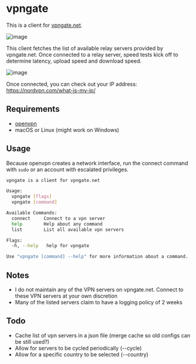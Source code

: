 # vpngate

This is a client for [vpngate.net](https://www.vpngate.net/).

![image](https://user-images.githubusercontent.com/4519234/103308173-ce250780-49df-11eb-9032-ef832e5b9463.png)

This client fetches the list of available relay servers provided by vpngate.net. Once connected to a relay server, speed tests kick off to determine latency, upload speed and download speed.

![image](https://user-images.githubusercontent.com/4519234/103308641-e47f9300-49e0-11eb-8ff2-77c6e3e8cc7b.png)

Once connected, you can check out your IP address: https://nordvpn.com/what-is-my-ip/

## Requirements

- [openvpn](https://github.com/OpenVPN/openvpn)
- macOS or Linux (might work on Windows)

## Usage

Because openvpn creates a network interface, run the connect command with `sudo` or an account with escalated privileges.

```sh
vpngate is a client for vpngate.net

Usage:
  vpngate [flags]
  vpngate [command]

Available Commands:
  connect     Connect to a vpn server
  help        Help about any command
  list        List all available vpn servers

Flags:
  -h, --help   help for vpngate

Use "vpngate [command] --help" for more information about a command.
```

## Notes

- I do not maintain any of the VPN servers on vpngate.net. Connect to these VPN servers at your own discretion
- Many of the listed servers claim to have a logging policy of 2 weeks


## Todo

- Cache list of vpn servers in a json file (merge cache so old configs can be still used?)
- Allow for servers to be cycled periodically (--cycle)
- Allow for a specific country to be selected (--country)

